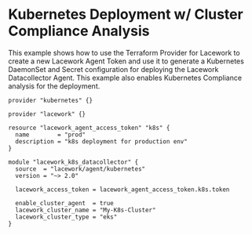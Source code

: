 # Kubernetes Deployment w/ Cluster Compliance Analysis

This example shows how to use the Terraform Provider for Lacework to create
a new Lacework Agent Token and use it to generate a Kubernetes DaemonSet and
Secret configuration for deploying the Lacework Datacollector Agent. This
example also enables Kubernetes Compliance analysis for the deployment.

```hcl
provider "kubernetes" {}

provider "lacework" {}

resource "lacework_agent_access_token" "k8s" {
  name        = "prod"
  description = "k8s deployment for production env"
}

module "lacework_k8s_datacollector" {
  source  = "lacework/agent/kubernetes"
  version = "~> 2.0"

  lacework_access_token = lacework_agent_access_token.k8s.token

  enable_cluster_agent  = true
  lacework_cluster_name = "My-K8s-Cluster"
  lacework_cluster_type = "eks"
}
```
